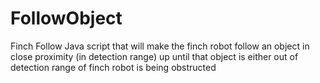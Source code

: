 # FollowObject
Finch Follow Java script that will make the finch robot follow an object in close proximity (in detection range) up until that object is either out of detection range of finch robot is being obstructed
